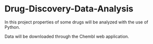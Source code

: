 # Drug-Discovery-Data-Analysis

In this project properties of some drugs will be analyzed with the use of Python.

Data will be downloaded through the Chembl web application.